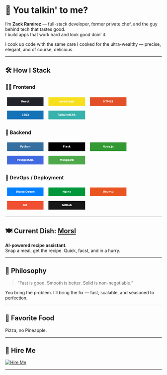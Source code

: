 # 👋 You talkin' to me?

I’m **Zack Ramirez** — full-stack developer, former private chef, and the guy behind tech that tastes good.  
I build apps that work hard and look good doin’ it.

I cook up code with the same care I cooked for the ultra-wealthy — precise, elegant, and of course, delicious.

---

## 🛠 How I Stack

### 🧑‍💻 Frontend  
<p align="left">
  <img src="https://raw.githubusercontent.com/BobbyDinero/BobbyDinero/main/badges/react.png" alt="React" height="40"/>
  <img src="https://raw.githubusercontent.com/BobbyDinero/BobbyDinero/main/badges/javascript.png" alt="JavaScript" height="40"/>
  <img src="https://raw.githubusercontent.com/BobbyDinero/BobbyDinero/main/badges/html5.png" alt="HTML5" height="40"/>
  <img src="https://raw.githubusercontent.com/BobbyDinero/BobbyDinero/main/badges/css3.png" alt="CSS3" height="40"/>
  <img src="https://raw.githubusercontent.com/BobbyDinero/BobbyDinero/main/badges/tailwindcss.png" alt="TailwindCSS" height="40"/>
</p>

### 🔧 Backend  
<p align="left">
  <img src="https://raw.githubusercontent.com/BobbyDinero/BobbyDinero/main/badges/python.png" alt="Python" height="40"/>
  <img src="https://raw.githubusercontent.com/BobbyDinero/BobbyDinero/main/badges/flask.png" alt="Flask" height="40"/>
  <img src="https://raw.githubusercontent.com/BobbyDinero/BobbyDinero/main/badges/node.js.png" alt="Node.js" height="40"/>
  <img src="https://raw.githubusercontent.com/BobbyDinero/BobbyDinero/main/badges/postgresql.png" alt="PostgreSQL" height="40"/>
  <img src="https://raw.githubusercontent.com/BobbyDinero/BobbyDinero/main/badges/mongodb.png" alt="MongoDB" height="40"/>
</p>

### 🚀 DevOps / Deployment  
<p align="left">
  <img src="https://raw.githubusercontent.com/BobbyDinero/BobbyDinero/main/badges/digitalocean.png" alt="DigitalOcean" height="40"/>
  <img src="https://raw.githubusercontent.com/BobbyDinero/BobbyDinero/main/badges/nginx.png" alt="Nginx" height="40"/>
  <img src="https://raw.githubusercontent.com/BobbyDinero/BobbyDinero/main/badges/ubuntu.png" alt="Ubuntu" height="40"/>
  <img src="https://raw.githubusercontent.com/BobbyDinero/BobbyDinero/main/badges/git.png" alt="Git" height="40"/>
  <img src="https://raw.githubusercontent.com/BobbyDinero/BobbyDinero/main/badges/github.png" alt="GitHub" height="40"/>
</p>

---

## 🍽 Current Dish: [Morsl](https://morslapp.com)

**AI-powered recipe assistant.**  
Snap a meal, get the recipe. Quick, facst, and in a hurry.

---

## 🧠 Philosophy

> “Fast is good. Smooth is better. Solid is non-negotiable.”

You bring the problem. I’ll bring the fix — fast, scalable, and seasoned to perfection.

---

## 🍕 Favorite Food

Pizza, no Pineapple.

---

## 💼 Hire Me

[![Hire Me](https://img.shields.io/badge/Let's%20Talk-Contact%20Me-blue?style=for-the-badge)](mailto:zacharypaulramirez@gmail.com)

---
